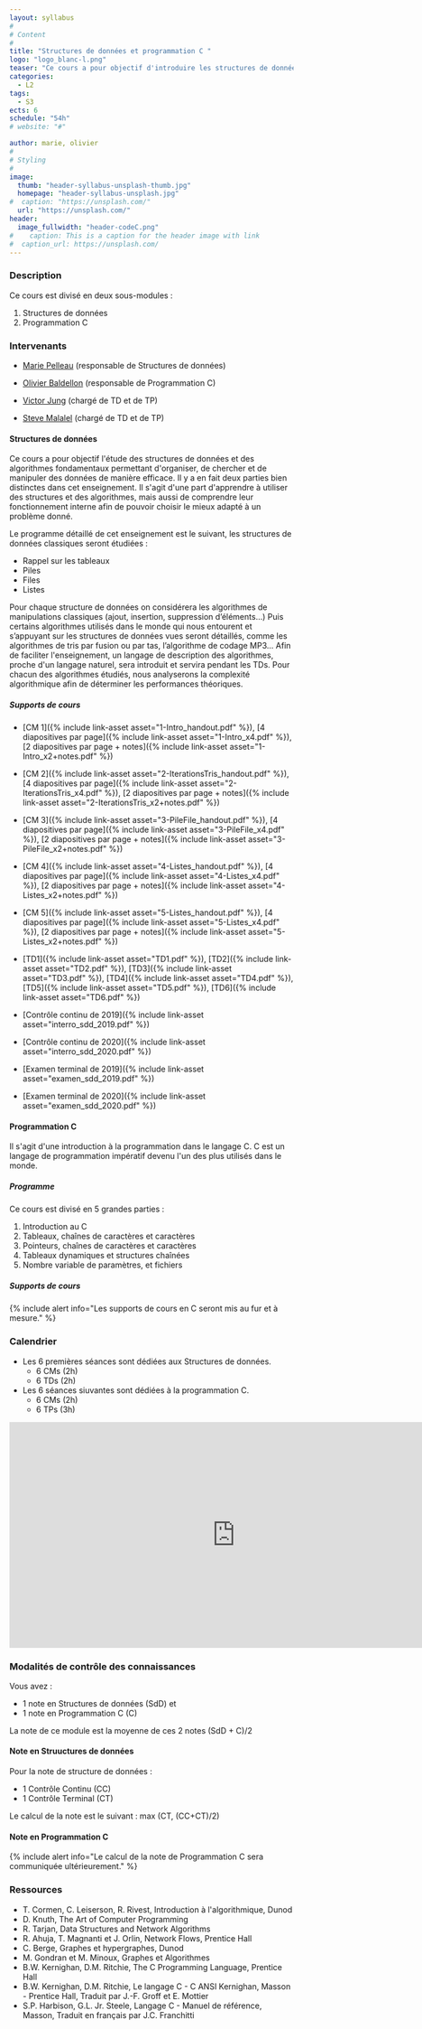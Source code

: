 ```yaml
---
layout: syllabus
#
# Content
#
title: "Structures de données et programmation C "
logo: "logo_blanc-l.png"
teaser: "Ce cours a pour objectif d'introduire les structures de données les plus classiques en s'appuyant sur le langage de programmation bas niveau C."
categories:
  - L2
tags:
  - S3
ects: 6
schedule: "54h"
# website: "#"

author: marie, olivier
#
# Styling
#
image:
  thumb: "header-syllabus-unsplash-thumb.jpg"
  homepage: "header-syllabus-unsplash.jpg"
#  caption: "https://unsplash.com/"
  url: "https://unsplash.com/"
header:
  image_fullwidth: "header-codeC.png"
#    caption: This is a caption for the header image with link
#  caption_url: https://unsplash.com/  
---
```


<!--{% include alert info="Info : Épreuve de rattrapage.  
    L'épreuve de rattrapage (2ème chance) est prévue le 16 juin de 13h à 15h.
    Les consignes de cette épreuve seront données sur moodle dans l'onglet [Épreuve de rattrapage](https://lms.univ-cotedazur.fr/mod/assign/view.php?id=109382).
    Il vous est fortement conseiller de suivre le [tutoriel](https://lms.univ-cotedazur.fr/course/view.php?id=14552&section=1), et de faire les exercices de l'onglet [C](https://lms.univ-cotedazur.fr/course/view.php?id=14552&section=3) du cours [UCANCODE](https://lms.univ-cotedazur.fr/course/view.php?id=14552)."
%}-->

### Description ###

Ce cours est divisé en deux sous-modules :

1. Structures de données
2. Programmation C

### Intervenants ###

- [Marie Pelleau](mailto:marie.pelleau@univ-cotedazur.fr) (responsable de Structures de données)
- [Olivier Baldellon](mailto:olivier.baldellon@univ-cotedazur.fr) (responsable de Programmation C)

- [Victor Jung](mailto:victor.jung@etu.univ-cotedazur.fr) (chargé de TD et de TP)
- [Steve Malalel](mailto:steve.malalel@etu.univ-cotedazur.fr) (chargé de TD et de TP)

<!--
- [Loic Germerie Guizouarn](mailto:loic.germerie-guizouarn@etu.univ-cotedazur.fr) (chargé de TD et de TP)

- [Olivier Baldellon](mailto:olivier.baldellon@univ-cotedazur.fr) (chargé de TP)
- [Amaya Nogales Gomez](mailto:amaya.nogales-gomez@i3s.unice.fr) (chargée de TP)
- [Jérémie Marquès](mailto:jeremie.marques@univ-cotedazur.fr) (chargé de TP)
- [Florian Regin](mailto:florian.regin@etu.univ-cotedazur.fr) (chargé de TP)
-->

#### Structures de données ####

Ce cours a pour objectif l'étude des structures de données et des algorithmes fondamentaux permettant d'organiser, de chercher et de manipuler des données de manière efficace. Il y a en fait deux parties bien distinctes dans cet enseignement. Il s'agit d'une part d'apprendre à utiliser des structures et des algorithmes, mais aussi de comprendre leur fonctionnement interne afin de pouvoir choisir le mieux adapté à un problème donné.

<!-- #####  Programme ##### -->
Le programme détaillé de cet enseignement est le suivant,
les structures de données classiques seront étudiées :

- Rappel sur les tableaux 
- Piles
- Files
- Listes

Pour chaque structure de données on considérera les algorithmes de manipulations classiques (ajout, insertion, suppression d’éléments...)
Puis certains algorithmes utilisés dans le monde qui nous entourent et s’appuyant sur les structures de données vues seront détaillés, comme les algorithmes de tris par fusion ou par tas, l’algorithme de codage MP3... Afin de faciliter l'enseignement, un langage de description des algorithmes, proche d'un langage naturel, sera introduit et servira pendant les TDs. Pour chacun des algorithmes étudiés, nous analyserons la complexité algorithmique afin de déterminer les performances théoriques.

##### Supports de cours #####

- [CM 1]({% include link-asset asset="1-Intro_handout.pdf" %}), [4 diapositives par page]({% include link-asset asset="1-Intro_x4.pdf" %}), [2 diapositives par page + notes]({% include link-asset asset="1-Intro_x2+notes.pdf" %})	
- [CM 2]({% include link-asset asset="2-IterationsTris_handout.pdf" %}), [4 diapositives par page]({% include link-asset asset="2-IterationsTris_x4.pdf" %}), [2 diapositives par page + notes]({% include link-asset asset="2-IterationsTris_x2+notes.pdf" %})	
- [CM 3]({% include link-asset asset="3-PileFile_handout.pdf" %}), [4 diapositives par page]({% include link-asset asset="3-PileFile_x4.pdf" %}), [2 diapositives par page + notes]({% include link-asset asset="3-PileFile_x2+notes.pdf" %})	
- [CM 4]({% include link-asset asset="4-Listes_handout.pdf" %}), [4 diapositives par page]({% include link-asset asset="4-Listes_x4.pdf" %}), [2 diapositives par page + notes]({% include link-asset asset="4-Listes_x2+notes.pdf" %})
- [CM 5]({% include link-asset asset="5-Listes_handout.pdf" %}), [4 diapositives par page]({% include link-asset asset="5-Listes_x4.pdf" %}), [2 diapositives par page + notes]({% include link-asset asset="5-Listes_x2+notes.pdf" %})

- [TD1]({% include link-asset asset="TD1.pdf" %}), [TD2]({% include link-asset asset="TD2.pdf" %}), [TD3]({% include link-asset asset="TD3.pdf" %}), [TD4]({% include link-asset asset="TD4.pdf" %}), [TD5]({% include link-asset asset="TD5.pdf" %}), [TD6]({% include link-asset asset="TD6.pdf" %})

- [Contrôle continu de 2019]({% include link-asset asset="interro_sdd_2019.pdf" %})
- [Contrôle continu de 2020]({% include link-asset asset="interro_sdd_2020.pdf" %})
- [Examen terminal de 2019]({% include link-asset asset="examen_sdd_2019.pdf" %})
- [Examen terminal de 2020]({% include link-asset asset="examen_sdd_2020.pdf" %})

#### Programmation C ####

Il s'agit d'une introduction à la programmation dans le langage C. C est un langage de programmation impératif devenu l'un des plus utilisés dans le monde.

#####  Programme #####

Ce cours est divisé en 5 grandes parties :

1. Introduction au C
2. Tableaux, chaînes de caractères et caractères
3. Pointeurs, chaînes de caractères et caractères
4. Tableaux dynamiques et structures chaînées
5. Nombre variable de paramètres, et fichiers

##### Supports de cours #####


{% include alert info="Les supports de cours en C seront mis au fur et à mesure." %}

<!--
- [CM 1]({% include link-asset asset="1-Prog-C_handout.pdf" %}), [4 diapositives par page]({% include link-asset asset="1-Prog-C_x4.pdf" %}), [2 diapositives par page + notes]({% include link-asset asset="1-Prog-C_x2+notes.pdf" %})
- [CM 2]({% include link-asset asset="2-Type_handout.pdf" %}), [4 diapositives par page]({% include link-asset asset="2-Type_x4.pdf" %}), [2 diapositives par page + notes]({% include link-asset asset="2-Type_x2+notes.pdf" %})
- [CM 3]({% include link-asset asset="3-Pointeurs_handout.pdf" %}), [4 diapositives par page]({% include link-asset asset="3-Pointeurs_x4.pdf" %}), [2 diapositives par page + notes]({% include link-asset asset="3-Pointeurs_x2+notes.pdf" %})
- [CM 4]({% include link-asset asset="4-Fichiers_handout.pdf" %}), [4 diapositives par page]({% include link-asset asset="4-Fichiers_x4.pdf" %}), [2 diapositives par page + notes]({% include link-asset asset="4-Fichiers_x2+notes.pdf" %})

- [TP1]({% include link-asset asset="TP1.pdf" %}), [TP2]({% include link-asset asset="TP2.pdf" %}), [TP3]({% include link-asset asset="TP3.pdf" %}), [TP4]({% include link-asset asset="TP4.pdf" %}), [TP5]({% include link-asset asset="TP5.pdf" %})	
- Les sources pour le [TP3]({% include link-asset asset="TP3.zip" %}) et le [TP5]({% include link-asset asset="TP5.zip" %})

- [Examen terminal de 2018]({% include link-asset asset="examen_c_2018.pdf" %})
- [Examen terminal de 2020]({% include link-asset asset="examen_c_2020.pdf" %})-->

### Calendrier ###

- Les 6 premières séances sont dédiées aux Structures de données.
  - 6 CMs (2h) 
  - 6 TDs (2h)
- Les 6 séances siuvantes sont dédiées à la programmation C.
  - 6 CMs (2h)
  - 6 TPs (3h)

<iframe src="https://calendar.google.com/calendar/embed?height=600&amp;wkst=1&amp;bgcolor=%23ffffff&amp;ctz=Europe%2FParis&amp;src=b2FtNzNxbXRmOWlsanQ3Y2d0aDc5MHA4bWdAZ3JvdXAuY2FsZW5kYXIuZ29vZ2xlLmNvbQ&amp;color=%2333B679&amp;showTitle=0&amp;showPrint=0&amp;showTabs=1&amp;mode=AGENDA&amp;showCalendars=0" style="border-width:0" width="800" height="400" frameborder="0" scrolling="no"></iframe>

### Modalités de contrôle des connaissances ###

Vous avez :
- 1 note en Structures de données (SdD) et 
- 1 note en Programmation C (C)

La note de ce module est la moyenne de ces 2 notes (SdD + C)/2

#### Note en Struuctures de données ####
 
Pour la note de structure de données :
- 1 Contrôle Continu (CC)
- 1 Contrôle Terminal (CT)

Le calcul de la note est le suivant : max (CT, (CC+CT)/2)

#### Note en Programmation C ####

{% include alert info="Le calcul de la note de Programmation C sera communiquée ultérieurement." %}

<!--
- 2 CC (1 en structure de données, 1 en programmation C)
- 1 CT
-->

### Ressources ###

- T. Cormen, C. Leiserson, R. Rivest, Introduction à l'algorithmique, Dunod
- D. Knuth, The Art of Computer Programming
- R. Tarjan, Data Structures and Network Algorithms
- R. Ahuja, T. Magnanti et J. Orlin, Network Flows, Prentice Hall
- C. Berge, Graphes et hypergraphes, Dunod
- M. Gondran et M. Minoux, Graphes et Algorithmes
- B.W. Kernighan, D.M. Ritchie, The C Programming Language, Prentice Hall
- B.W. Kernighan, D.M. Ritchie, Le langage C - C ANSI Kernighan, Masson - Prentice Hall, Traduit par J.-F. Groff et E. Mottier
- S.P. Harbison, G.L. Jr. Steele, Langage C - Manuel de référence, Masson, Traduit en français par J.C. Franchitti
